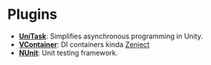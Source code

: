# Plugins
- [**UniTask**](https://github.com/Cysharp/UniTask): Simplifies asynchronous programming in Unity.
- [**VContainer**](https://vcontainer.hadashikick.jp): DI containers kinda [Zenject](https://github.com/modesttree/Zenject)
- [**NUnit**](https://nunit.org): Unit testing framework.